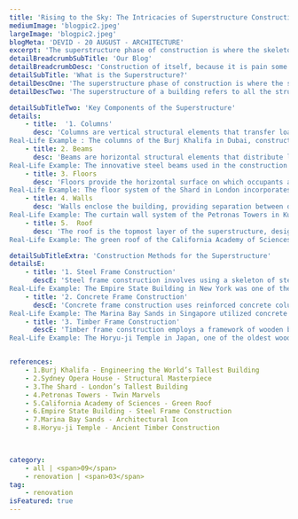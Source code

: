 ```yaml
---
title: 'Rising to the Sky: The Intricacies of Superstructure Construction'
mediumImage: 'blogpic2.jpeg'
largeImage: 'blogpic2.jpeg'
blogMeta: 'DEVID - 20 AUGUST - ARCHITECTURE'
excerpt: 'The superstructure phase of construction is where the skeleton of a building takes shape...'
detailBreadcrumbSubTitle: 'Our Blog'
detailBreadcrumbDesc: 'Construction of itself, because it is pain some proper style design occur are pleasure'
detailSubTitle: 'What is the Superstructure?'
detailDescOne: 'The superstructure phase of construction is where the skeleton of a building takes shape, transforming blueprints into towering edifices. This critical stage involves erecting the framework that supports the entire building, encompassing everything above the foundation. In this blog, we will explore the superstructure s various aspects, methods, and importance, supplemented by real-life examples to highlight its significance. '
detailDescTwo: 'The superstructure of a building refers to all the structural components constructed above the ground level, including columns, beams, floors, walls, and the roof. It is the portion of the building that defines its shape, size, and overall architectural character. The primary function of the superstructure is to support and transfer loads, such as occupancy, equipment, and environmental forces, down to the foundation.'

detailSubTitleTwo: 'Key Components of the Superstructure'
details: 
    - title:  '1. Columns'
      desc: 'Columns are vertical structural elements that transfer loads from the building s floors and roof to the foundation. They are critical for maintaining the building s stability and integrity.
Real-Life Example : The columns of the Burj Khalifa in Dubai, constructed from high-strength concrete, play a crucial role in supporting the world s tallest building, enabling it to withstand immense gravitational and lateral forces'
    - title: 2. Beams
      desc: 'Beams are horizontal structural elements that distribute loads across the structure and transfer them to the columns. They provide support for floors, roofs, and walls.
Real-Life Example: The innovative steel beams used in the construction of the Sydney Opera House allowed for its unique and complex roof structure, showcasing the versatility and strength of well-engineered beams .'
    - title: 3. Floors
      desc: 'Floors provide the horizontal surface on which occupants and equipment are supported. They are designed to bear significant loads and are constructed from materials like concrete, steel, or wood.
Real-Life Example: The floor system of the Shard in London incorporates reinforced concrete slabs supported by a steel framework, providing both strength and flexibility to accommodate varying loads .'
    - title: 4. Walls
      desc: 'Walls enclose the building, providing separation between different spaces and contributing to the building s overall structural stability. They can be load-bearing or non-load-bearing.
Real-Life Example: The curtain wall system of the Petronas Towers in Kuala Lumpur is an example of a non-load-bearing wall that also serves aesthetic and environmental control purposes .'
    - title: 5.  Roof
      desc: 'The roof is the topmost layer of the superstructure, designed to protect the building from weather elements. It can be flat or pitched, depending on the architectural design and functional requirements.
Real-Life Example: The green roof of the California Academy of Sciences in San Francisco not only provides insulation but also supports a living ecosystem, exemplifying the multifunctional role of modern roofing systems .'

detailSubTitleExtra: 'Construction Methods for the Superstructure'
detailsE:
    - title: '1. Steel Frame Construction'
      descE: 'Steel frame construction involves using a skeleton of steel beams and columns to support the building. This method is known for its strength, flexibility, and speed of construction.
Real-Life Example: The Empire State Building in New York was one of the first skyscrapers to use steel frame construction, enabling rapid construction and enduring strength .'
    - title: '2. Concrete Frame Construction'
      descE: 'Concrete frame construction uses reinforced concrete columns and beams. This method is favored for its fire resistance and ability to be molded into various shapes.
Real-Life Example: The Marina Bay Sands in Singapore utilized concrete frame construction to achieve its distinctive design and ensure durability in the tropical climate '
    - title: '3. Timber Frame Construction'
      descE: 'Timber frame construction employs a framework of wooden beams and columns. It is often used in residential buildings and is prized for its sustainability and aesthetic appeal.
Real-Life Example: The Horyu-ji Temple in Japan, one of the oldest wooden buildings in the world, showcases the enduring nature and beauty of timber frame construction .'


references: 
    - 1.Burj Khalifa - Engineering the World’s Tallest Building
    - 2.Sydney Opera House - Structural Masterpiece
    - 3.The Shard - London’s Tallest Building
    - 4.Petronas Towers - Twin Marvels
    - 5.California Academy of Sciences - Green Roof
    - 6.Empire State Building - Steel Frame Construction
    - 7.Marina Bay Sands - Architectural Icon
    - 8.Horyu-ji Temple - Ancient Timber Construction
 


category:
    - all | <span>09</span>
    - renovation | <span>03</span>
tag:
    - renovation
isFeatured: true
---
```

